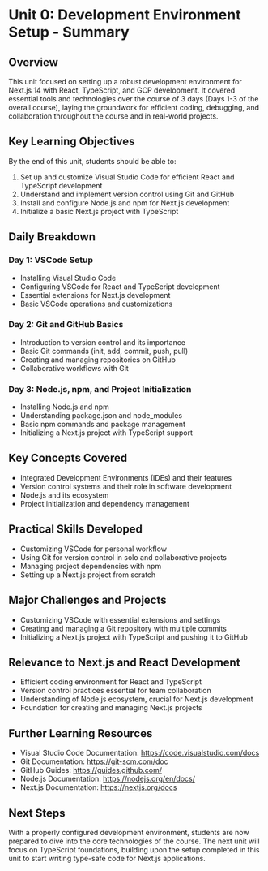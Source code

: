 # Unit 0: Development Environment Setup - Summary

## Overview
This unit focused on setting up a robust development environment for Next.js 14 with React, TypeScript, and GCP development. It covered essential tools and technologies over the course of 3 days (Days 1-3 of the overall course), laying the groundwork for efficient coding, debugging, and collaboration throughout the course and in real-world projects.

## Key Learning Objectives
By the end of this unit, students should be able to:
1. Set up and customize Visual Studio Code for efficient React and TypeScript development
2. Understand and implement version control using Git and GitHub
3. Install and configure Node.js and npm for Next.js development
4. Initialize a basic Next.js project with TypeScript

## Daily Breakdown

### Day 1: VSCode Setup
- Installing Visual Studio Code
- Configuring VSCode for React and TypeScript development
- Essential extensions for Next.js development
- Basic VSCode operations and customizations

### Day 2: Git and GitHub Basics
- Introduction to version control and its importance
- Basic Git commands (init, add, commit, push, pull)
- Creating and managing repositories on GitHub
- Collaborative workflows with Git

### Day 3: Node.js, npm, and Project Initialization
- Installing Node.js and npm
- Understanding package.json and node_modules
- Basic npm commands and package management
- Initializing a Next.js project with TypeScript support

## Key Concepts Covered
- Integrated Development Environments (IDEs) and their features
- Version control systems and their role in software development
- Node.js and its ecosystem
- Project initialization and dependency management

## Practical Skills Developed
- Customizing VSCode for personal workflow
- Using Git for version control in solo and collaborative projects
- Managing project dependencies with npm
- Setting up a Next.js project from scratch

## Major Challenges and Projects
- Customizing VSCode with essential extensions and settings
- Creating and managing a Git repository with multiple commits
- Initializing a Next.js project with TypeScript and pushing it to GitHub

## Relevance to Next.js and React Development
- Efficient coding environment for React and TypeScript
- Version control practices essential for team collaboration
- Understanding of Node.js ecosystem, crucial for Next.js development
- Foundation for creating and managing Next.js projects

## Further Learning Resources
- Visual Studio Code Documentation: https://code.visualstudio.com/docs
- Git Documentation: https://git-scm.com/doc
- GitHub Guides: https://guides.github.com/
- Node.js Documentation: https://nodejs.org/en/docs/
- Next.js Documentation: https://nextjs.org/docs

## Next Steps
With a properly configured development environment, students are now prepared to dive into the core technologies of the course. The next unit will focus on TypeScript foundations, building upon the setup completed in this unit to start writing type-safe code for Next.js applications.
